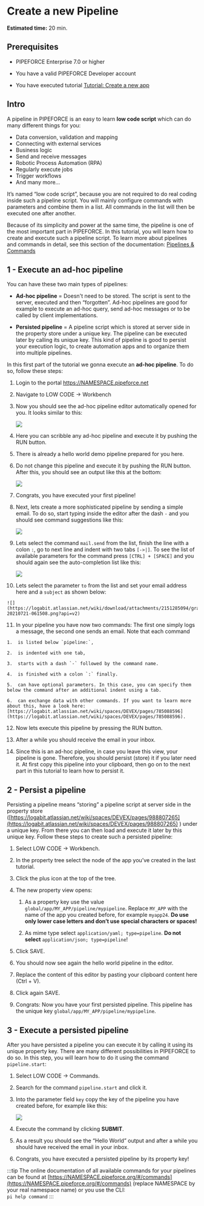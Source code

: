 # Create a new Pipeline

**Estimated time:** 20 min.

## Prerequisites

*   PIPEFORCE Enterprise 7.0 or higher
    
*   You have a valid PIPEFORCE Developer account
    
*   You have executed tutorial [Tutorial: Create a new app](https://logabit.atlassian.net/wiki/spaces/DEVEX/pages/2151284934/Tutorial%3A+Create+a+new+app)
    

## Intro

A pipeline in PIPEFORCE is an easy to learn **low code script** which can do many different things for you:

*   Data conversion, validation and mapping
*   Connecting with external services
*   Business logic
*   Send and receive messages
*   Robotic Process Automation (RPA)
*   Regularly execute jobs
*   Trigger workflows
*   And many more…
    

It’s named “low code script”, because you are not required to do real coding inside such a pipeline script. You will mainly configure commands with parameters and combine them in a list. All commands in the list will then be executed one after another.

Because of its simplicity and power at the same time, the pipeline is one of the most important part in PIPEFORCE. In this tutorial, you will learn how to create and execute such a pipeline script. To learn more about pipelines and commands in detail, see this section of the documentation: [Pipelines & Commands](https://logabit.atlassian.net/wiki/spaces/DEVEX/pages/2151287324)

## 1 - Execute an ad-hoc pipeline

You can have these two main types of pipelines:

*   **Ad-hoc pipeline** = Doesn't need to be stored. The script is sent to the server, executed and then “forgotten”. Ad-hoc pipelines are good for example to execute an ad-hoc query, send ad-hoc messages or to be called by client implementations.
    
*   **Persisted pipeline** = A pipeline script which is stored at server side in the property store under a unique key. The pipeline can be executed later by calling its unique key. This kind of pipeline is good to persist your execution logic, to create automation apps and to organize them into multiple pipelines.
    

In this first part of the tutorial we gonna execute an **ad-hoc pipeline**. To do so, follow these steps:

1.  Login to the portal https://NAMESPACE.pipeforce.net

2.  Navigate to LOW CODE → Workbench
    
3.  Now you should see the ad-hoc pipeline editor automatically opened for you. It looks similar to this:  
    
    ![](https://logabit.atlassian.net/wiki/download/attachments/2151285094/grafik-20210721-060243.png?api=v2)
4.  Here you can scribble any ad-hoc pipeline and execute it by pushing the RUN button.
    
5.  There is already a hello world demo pipeline prepared for you here.
    
6.  Do not change this pipeline and execute it by pushing the RUN button. After this, you should see an output like this at the bottom:  
    
    ![](https://logabit.atlassian.net/wiki/download/attachments/2151285094/grafik-20210721-060457.png?api=v2)
7.  Congrats, you have executed your first pipeline!
    
8.  Next, lets create a more sophisticated pipeline by sending a simple email. To do so, start typing inside the editor after the dash `-` and you should see command suggestions like this:  
    
    ![](https://logabit.atlassian.net/wiki/download/attachments/2151285094/grafik-20210721-060810.png?api=v2)
9.  Lets select the command `mail.send` from the list, finish the line with a colon `:`, go to next line and indent with two tabs `[->|]`. To see the list of available parameters for the command press `[CTRL] + [SPACE]` and you should again see the auto-completion list like this:
    
    ![](https://logabit.atlassian.net/wiki/download/attachments/2151285094/grafik-20210721-061124.png?api=v2)
10.  Lets select the parameter `to` from the list and set your email address here and a `subject` as shown below:
    
    ![](https://logabit.atlassian.net/wiki/download/attachments/2151285094/grafik-20210721-061508.png?api=v2)
11.  In your pipeline you have now two commands: The first one simply logs a message, the second one sends an email. Note that each command
    
    1.  is listed below `pipeline:`,
        
    2.  is indented with one tab,
        
    3.  starts with a dash `-` followed by the command name.
        
    4.  is finished with a colon `:` finally.
        
    5.  can have optional parameters. In this case, you can specify them below the command after an additional indent using a tab.
        
    6.  can exchange data with other commands. If you want to learn more about this, have a look here: [https://logabit.atlassian.net/wiki/spaces/DEVEX/pages/785088596](https://logabit.atlassian.net/wiki/spaces/DEVEX/pages/785088596).
        
12.  Now lets execute this pipeline by pressing the RUN button.
    
13.  After a while you should receive the email in your inbox.
    
14.  Since this is an ad-hoc pipeline, in case you leave this view, your pipeline is gone. Therefore, you should persist (store) it if you later need it. At first copy this pipeline into your clipboard, then go on to the next part in this tutorial to learn how to persist it.
    

## 2 - Persist a pipeline

Persisting a pipeline means “storing” a pipeline script at server side in the property store ([https://logabit.atlassian.net/wiki/spaces/DEVEX/pages/988807265](https://logabit.atlassian.net/wiki/spaces/DEVEX/pages/988807265) ) under a unique key. From there you can then load and execute it later by this unique key. Follow these steps to create such a persisted pipeline:

1.  Select LOW CODE → Workbench.
    
2.  In the property tree select the node of the app you’ve created in the last tutorial.
    
3.  Click the plus icon at the top of the tree.
    
4.  The new property view opens:
    
    1.  As a property key use the value `global/app/MY_APP/pipeline/mypipeline`. Replace `MY_APP` with the name of the app you created before, for example `myapp24`. **Do use only lower case letters and don’t use special characters or spaces!**
        
    2.  As mime type select `application/yaml; type=pipeline`. **Do not select** `application/json; type=pipeline`!
        
5.  Click SAVE.
    
6.  You should now see again the hello world pipeline in the editor.
    
7.  Replace the content of this editor by pasting your clipboard content here (Ctrl + V).
    
8.  Click again SAVE.
    
9.  Congrats: Now you have your first persisted pipeline. This pipeline has the unique key `global/app/MY_APP/pipeline/mypipeline`.
    

## 3 - Execute a persisted pipeline

After you have persisted a pipeline you can execute it by calling it using its unique property key. There are many different possibilities in PIPEFORCE to do so. In this step, you will learn how to do it using the command `pipeline.start`:

1.  Select LOW CODE → Commands.
    
2.  Search for the command `pipeline.start` and click it.
    
3.  Into the parameter field `key` copy the key of the pipeline you have created before, for example like this:  
    
    ![](https://logabit.atlassian.net/wiki/download/attachments/2151285094/grafik-20210721-070826.png?api=v2)
    
4.  Execute the command by clicking **SUBMIT**.
    
5.  As a result you should see the “Hello World” output and after a while you should have received the email in your inbox.
    
6.  Congrats, you have executed a persisted pipeline by its property key!
    

:::tip
The online documentation of all available commands for your pipelines can be found at [https://NAMESPACE.pipeforce.org/#/commands](https://NAMESPACE.pipeforce.org/#/commands) (replace NAMESPACE by your real namespace name) or you use the CLI:  
`pi help command`
:::